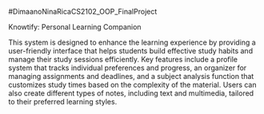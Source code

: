 #DimaanoNinaRicaCS2102_OOP_FinalProject

Knowtify: Personal Learning Companion

This system is designed to enhance the learning experience by providing a user-friendly interface that helps students build effective study habits and manage their study sessions efficiently. Key features include a profile system that tracks individual preferences and progress, an organizer for managing assignments and deadlines, and a subject analysis function that customizes study times based on the complexity of the material. Users can also create different types of notes, including text and multimedia, tailored to their preferred learning styles.
